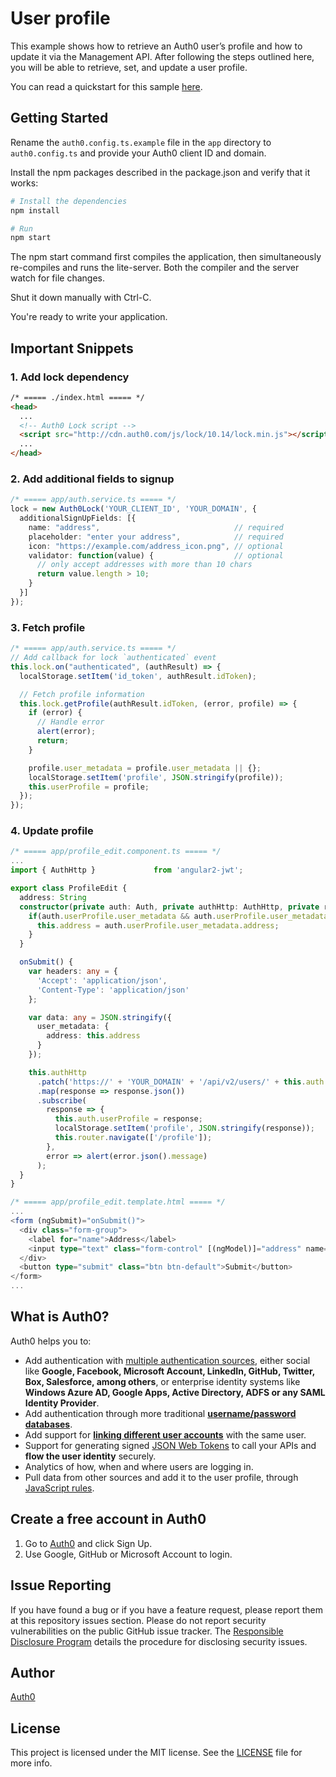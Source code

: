 # User profile

This example shows how to retrieve an Auth0 user’s profile and how to update it via the Management API. After following the steps outlined here, you will be able to retrieve, set, and update a user profile.

You can read a quickstart for this sample [here](https://auth0.com/docs/quickstart/spa/angular2/04-user-profile). 

## Getting Started

Rename the `auth0.config.ts.example` file in the `app` directory to `auth0.config.ts` and provide your Auth0 client ID and domain.

Install the npm packages described in the package.json and verify that it works:

```bash
# Install the dependencies
npm install

# Run
npm start
```

The npm start command first compiles the application, then simultaneously re-compiles and runs the lite-server. Both the compiler and the server watch for file changes.

Shut it down manually with Ctrl-C.

You're ready to write your application.

## Important Snippets

### 1. Add lock dependency

```html
/* ===== ./index.html ===== */
<head>
  ...
  <!-- Auth0 Lock script -->
  <script src="http://cdn.auth0.com/js/lock/10.14/lock.min.js"></script>
  ...
</head>
```

### 2. Add additional fields to signup

```typescript
/* ===== app/auth.service.ts ===== */
lock = new Auth0Lock('YOUR_CLIENT_ID', 'YOUR_DOMAIN', {
  additionalSignUpFields: [{
    name: "address",                              // required
    placeholder: "enter your address",            // required
    icon: "https://example.com/address_icon.png", // optional
    validator: function(value) {                  // optional
      // only accept addresses with more than 10 chars
      return value.length > 10;
    }
  }]
});
```

### 3. Fetch profile

```typescript
/* ===== app/auth.service.ts ===== */
// Add callback for lock `authenticated` event
this.lock.on("authenticated", (authResult) => {
  localStorage.setItem('id_token', authResult.idToken);

  // Fetch profile information
  this.lock.getProfile(authResult.idToken, (error, profile) => {
    if (error) {
      // Handle error
      alert(error);
      return;
    }

    profile.user_metadata = profile.user_metadata || {};
    localStorage.setItem('profile', JSON.stringify(profile));
    this.userProfile = profile;
  });
});
``` 

### 4. Update profile

```typescript
/* ===== app/profile_edit.component.ts ===== */
...
import { AuthHttp }             from 'angular2-jwt';

export class ProfileEdit {
  address: String
  constructor(private auth: Auth, private authHttp: AuthHttp, private router: Router) {
    if(auth.userProfile.user_metadata && auth.userProfile.user_metadata.address){
      this.address = auth.userProfile.user_metadata.address;
    }
  }

  onSubmit() {
    var headers: any = {
      'Accept': 'application/json',
      'Content-Type': 'application/json'
    };

    var data: any = JSON.stringify({
      user_metadata: {
        address: this.address
      }
    });

    this.authHttp
      .patch('https://' + 'YOUR_DOMAIN' + '/api/v2/users/' + this.auth.userProfile.user_id, data, {headers: headers})
      .map(response => response.json())
      .subscribe(
        response => {
          this.auth.userProfile = response;
          localStorage.setItem('profile', JSON.stringify(response));
          this.router.navigate(['/profile']);
        },
        error => alert(error.json().message)
      );
  }
}

/* ===== app/profile_edit.template.html ===== */
...
<form (ngSubmit)="onSubmit()">
  <div class="form-group">
    <label for="name">Address</label>
    <input type="text" class="form-control" [(ngModel)]="address" name="address" placeholder="Enter address">
  </div>
  <button type="submit" class="btn btn-default">Submit</button>
</form>
...
```

## What is Auth0?

Auth0 helps you to:

* Add authentication with [multiple authentication sources](https://docs.auth0.com/identityproviders), either social like **Google, Facebook, Microsoft Account, LinkedIn, GitHub, Twitter, Box, Salesforce, among others**, or enterprise identity systems like **Windows Azure AD, Google Apps, Active Directory, ADFS or any SAML Identity Provider**.
* Add authentication through more traditional **[username/password databases](https://docs.auth0.com/mysql-connection-tutorial)**.
* Add support for **[linking different user accounts](https://docs.auth0.com/link-accounts)** with the same user.
* Support for generating signed [JSON Web Tokens](https://docs.auth0.com/jwt) to call your APIs and **flow the user identity** securely.
* Analytics of how, when and where users are logging in.
* Pull data from other sources and add it to the user profile, through [JavaScript rules](https://docs.auth0.com/rules).

## Create a free account in Auth0

1. Go to [Auth0](https://auth0.com) and click Sign Up.
2. Use Google, GitHub or Microsoft Account to login.

## Issue Reporting

If you have found a bug or if you have a feature request, please report them at this repository issues section. Please do not report security vulnerabilities on the public GitHub issue tracker. The [Responsible Disclosure Program](https://auth0.com/whitehat) details the procedure for disclosing security issues.

## Author

[Auth0](auth0.com)

## License

This project is licensed under the MIT license. See the [LICENSE](LICENSE) file for more info.